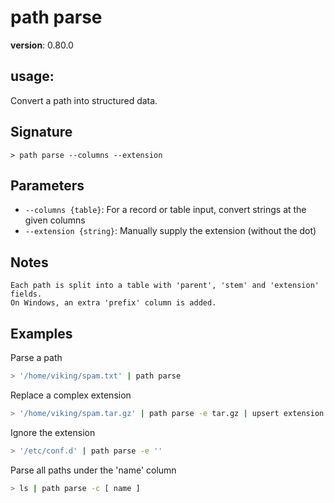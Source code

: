 # path parse

**version**: 0.80.0

## **usage**:

Convert a path into structured data.

## Signature

`> path parse --columns --extension`

## Parameters

- `--columns {table}`: For a record or table input, convert strings at the given columns
- `--extension {string}`: Manually supply the extension (without the dot)

## Notes

```text
Each path is split into a table with 'parent', 'stem' and 'extension' fields.
On Windows, an extra 'prefix' column is added.
```

## Examples

Parse a path

```bash
> '/home/viking/spam.txt' | path parse
```

Replace a complex extension

```bash
> '/home/viking/spam.tar.gz' | path parse -e tar.gz | upsert extension { 'txt' }
```

Ignore the extension

```bash
> '/etc/conf.d' | path parse -e ''
```

Parse all paths under the 'name' column

```bash
> ls | path parse -c [ name ]
```
